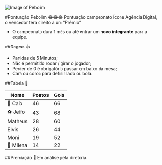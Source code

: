 ![Image of Pebolim](http://www.iconeinternet.com.br/copa.jpg)

#Pontuação Pebolim 😂😂😂
Pontuação campeonato Ícone Agência Digital, o vencedor tera direito a um “Prêmio”, 
* O campeonato dura 1 mês ou até entrar um **novo integrante** para a equipe.

##Regras 👍
* Partidas de 5 Minutos;
* Não é permitido rodar / girar o jogador;
* Perder de 0 é obrigatório passar em baixo da mesa;
* Cara ou coroa para definir lado ou bola.

##Tabela 👀

| Nome  | Pontos  | Gols  |  
|---|---|---|
| 👑 Caio   | 46  | 66 |
| ⚽️ Jeffo  | 43  |  68 |
| Matheus  |  28 |  60 |
| Elvis  |  26 | 44  |
| Moni  |  19 | 52  |
| 🔦 Milena  | 14  |  22 |

##Premiação 🎁
Em análise pela diretoria.